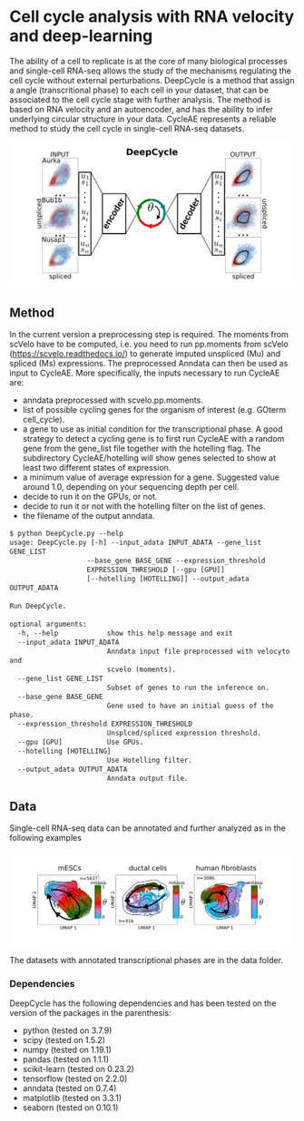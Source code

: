 # Cell cycle analysis with RNA velocity and deep-learning

The ability of a cell to replicate is at the core of many biological processes and single-cell RNA-seq allows the study of the mechanisms regulating the cell cycle without external perturbations. DeepCycle is a method that assign a angle (transcritional phase) to each cell in your dataset, that can be associated to the cell cycle stage with further analysis. The method is based on RNA velocity and an autoencoder, and has the ability to infer underlying circular structure in your data.
CycleAE represents a reliable method to study the cell cycle in single-cell RNA-seq datasets.

![DeepCycle scheme](images/DeepCycle_scheme.png)

## Method

In the current version a preprocessing step is required. The moments from scVelo have to be computed, i.e. you need to run pp.moments from scVelo (https://scvelo.readthedocs.io/) to generate imputed unspliced (Mu) and spliced (Ms) expressions.
The preprocessed Anndata can then be used as input to CycleAE. More specifically, the inputs necessary to run CycleAE are:

* anndata preprocessed with scvelo.pp.moments.
* list of possible cycling genes for the organism of interest (e.g. GOterm cell_cycle). 
* a gene to use as initial condition for the transcriptional phase. A good strategy to detect a cycling gene is to first run CycleAE with a random gene from the gene_list file together with the hotelling flag. The subdirectory CycleAE/hotelling will show genes selected to show at least two different states of expression.
* a minimum value of average expression for a gene. Suggested value around 1.0, depending on your sequencing depth per cell.
* decide to run it on the GPUs, or not.
* decide to run it or not with the hotelling filter on the list of genes.
* the filename of the output anndata.

```
$ python DeepCycle.py --help
usage: DeepCycle.py [-h] --input_adata INPUT_ADATA --gene_list GENE_LIST
                   --base_gene BASE_GENE --expression_threshold
                   EXPRESSION_THRESHOLD [--gpu [GPU]]
                   [--hotelling [HOTELLING]] --output_adata OUTPUT_ADATA

Run DeepCycle.

optional arguments:
  -h, --help            show this help message and exit
  --input_adata INPUT_ADATA
                        Anndata input file preprocessed with velocyto and
                        scvelo (moments).
  --gene_list GENE_LIST
                        Subset of genes to run the inference on.
  --base_gene BASE_GENE
                        Gene used to have an initial guess of the phase.
  --expression_threshold EXPRESSION_THRESHOLD
                        Unsplced/spliced expression threshold.
  --gpu [GPU]           Use GPUs.
  --hotelling [HOTELLING]
                        Use Hotelling filter.
  --output_adata OUTPUT_ADATA
                        Anndata output file.
```

## Data

Single-cell RNA-seq data can be annotated and further analyzed as in the following examples

![Data example](images/Data.png)

The datasets with annotated transcriptional phases are in the data folder.


### Dependencies

DeepCycle has the following dependencies and has been tested on the version of the packages in the parenthesis:
* python (tested on 3.7.9)
* scipy (tested on 1.5.2)
* numpy (tested on 1.19.1)
* pandas (tested on 1.1.1)
* scikit-learn (tested on 0.23.2) 
* tensorflow (tested on 2.2.0)
* anndata (tested on 0.7.4)
* matplotlib (tested on 3.3.1)
* seaborn (tested on 0.10.1)


